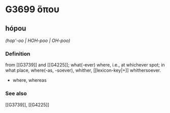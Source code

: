 # G3699 ὅπου

## hópou

_(hop'-oo | HOH-poo | OH-poo)_

### Definition

from [[G3739]] and [[G4225]]; what(-ever) where, i.e., at whichever spot; in what place, where(-as, -soever), whither, [[lexicon-key|+]] whithersoever.

- where, whereas

### See also

[[G3739]], [[G4225]]

